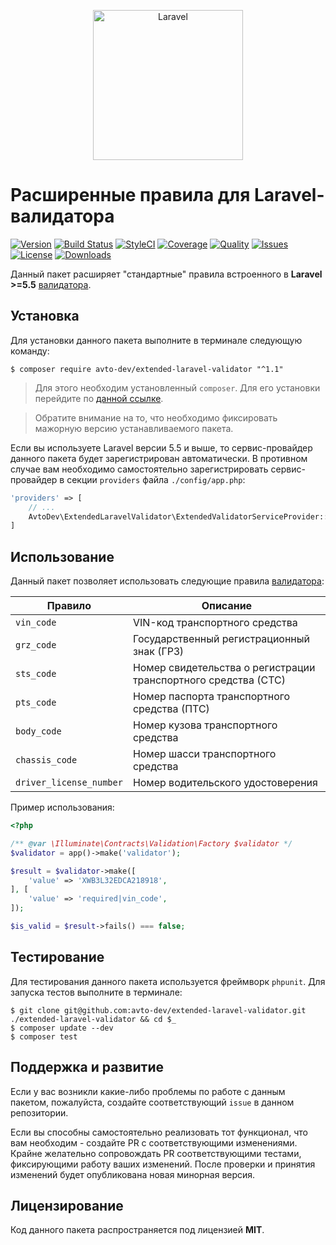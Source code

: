 <p align="center">
  <img src="https://laravel.com/assets/img/components/logo-laravel.svg" alt="Laravel" width="240" />
</p>

# Расширенные правила для Laravel-валидатора

[![Version][badge_version]][link_packagist]
[![Build Status][badge_build_status]][link_build_status]
[![StyleCI][badge_styleci]][link_styleci]
[![Coverage][badge_coverage]][link_coverage]
[![Quality][badge_quality]][link_coverage]
[![Issues][badge_issues]][link_issues]
[![License][badge_license]][link_license]
[![Downloads][badge_downloads]][link_packagist]

Данный пакет расширяет "стандартные" правила встроенного в **Laravel >=5.5** [валидатора][laravel_validation].

## Установка

Для установки данного пакета выполните в терминале следующую команду:

```shell
$ composer require avto-dev/extended-laravel-validator "^1.1"
```

> Для этого необходим установленный `composer`. Для его установки перейдите по [данной ссылке][getcomposer].

> Обратите внимание на то, что необходимо фиксировать мажорную версию устанавливаемого пакета.

Если вы используете Laravel версии 5.5 и выше, то сервис-провайдер данного пакета будет зарегистрирован автоматически. В противном случае вам необходимо самостоятельно зарегистрировать сервис-провайдер в секции `providers` файла `./config/app.php`:

```php
'providers' => [
    // ...
    AvtoDev\ExtendedLaravelValidator\ExtendedValidatorServiceProvider::class,
]
```

## Использование

Данный пакет позволяет использовать следующие правила [валидатора][laravel_validation]:

Правило    | Описание
---------- | ---
`vin_code` | VIN-код транспортного средства
`grz_code` | Государственный регистрационный знак (ГРЗ)
`sts_code` | Номер свидетельства о регистрации транспортного средства (СТС)
`pts_code` | Номер паспорта транспортного средства (ПТС)
`body_code` | Номер кузова транспортного средства
`chassis_code` | Номер шасси транспортного средства
`driver_license_number` | Номер водительского удостоверения

Пример использования:

```php
<?php

/** @var \Illuminate\Contracts\Validation\Factory $validator */
$validator = app()->make('validator');

$result = $validator->make([
    'value' => 'XWB3L32EDCA218918',
], [
    'value' => 'required|vin_code',
]);

$is_valid = $result->fails() === false;
```

## Тестирование

Для тестирования данного пакета используется фреймворк `phpunit`. Для запуска тестов выполните в терминале:

```shell
$ git clone git@github.com:avto-dev/extended-laravel-validator.git ./extended-laravel-validator && cd $_
$ composer update --dev
$ composer test
```

## Поддержка и развитие

Если у вас возникли какие-либо проблемы по работе с данным пакетом, пожалуйста, создайте соответствующий `issue` в данном репозитории.

Если вы способны самостоятельно реализовать тот функционал, что вам необходим - создайте PR с соответствующими изменениями. Крайне желательно сопровождать PR соответствующими тестами, фиксирующими работу ваших изменений. После проверки и принятия изменений будет опубликована новая минорная версия.

## Лицензирование

Код данного пакета распространяется под лицензией **MIT**.

[badge_version]:https://img.shields.io/packagist/v/avto-dev/extended-laravel-validator.svg?style=flat&maxAge=30
[badge_build_status]:https://scrutinizer-ci.com/g/avto-dev/extended-laravel-validator/badges/build.png?b=master
[badge_styleci]:https://styleci.io/repos/108553281/shield?style=flat&maxAge=30
[badge_coverage]:https://scrutinizer-ci.com/g/avto-dev/extended-laravel-validator/badges/coverage.png?b=master
[badge_license]:https://img.shields.io/packagist/l/avto-dev/extended-laravel-validator.svg?style=flat&maxAge=30
[badge_quality]:https://scrutinizer-ci.com/g/avto-dev/extended-laravel-validator/badges/quality-score.png?b=master
[badge_issues]:https://img.shields.io/github/issues/avto-dev/extended-laravel-validator.svg?style=flat&maxAge=30
[badge_downloads]:https://img.shields.io/packagist/dt/avto-dev/extended-laravel-validator.svg?style=flat&maxAge=30
[link_packagist]:https://packagist.org/packages/avto-dev/extended-laravel-validator
[link_styleci]:https://styleci.io/repos/108553281
[link_build_status]:https://scrutinizer-ci.com/g/avto-dev/extended-laravel-validator/build-status/master
[link_coverage]:https://scrutinizer-ci.com/g/avto-dev/extended-laravel-validator/?branch=master
[link_license]:https://github.com/avto-dev/extended-laravel-validator/blob/master/LICENSE
[link_issues]:https://github.com/avto-dev/extended-laravel-validator/issues
[getcomposer]:https://getcomposer.org/download/
[laravel_validation]:https://laravel.com/docs/5.5/validation
